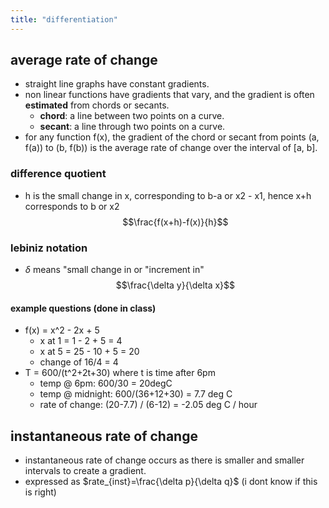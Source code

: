 ```yaml
---
title: "differentiation"
---
```


## average rate of change
- straight line graphs have constant gradients.
- non linear functions have gradients that vary, and the gradient is often **estimated** from chords or secants.
	- **chord**: a line between two points on a curve.
	- **secant**: a line through two points on a curve.
- for any function f(x), the gradient of the chord or secant from points (a, f(a)) to (b, f(b)) is the average rate of change over the interval of [a, b].
### difference quotient
- h is the small change in x, corresponding to b-a or x2 - x1, hence x+h corresponds to b or x2 $$\frac{f(x+h)-f(x)}{h}$$
### lebiniz notation
- $\delta$ means "small change in or "increment in"$$\frac{\delta y}{\delta x}$$
#### example questions (done in class)
- f(x) = x^2 - 2x + 5
	- x at 1 = 1 - 2 + 5 = 4
	- x at 5 = 25 - 10 + 5 = 20
	- change of 16/4 = 4
- T = 600/(t^2+2t+30) where t is time after 6pm
	- temp @ 6pm: 600/30 = 20degC
	- temp @ midnight: 600/(36+12+30) = 7.7 deg C
	- rate of change: (20-7.7) / (6-12) = -2.05 deg C / hour

## instantaneous rate of change
- instantaneous rate of change occurs as there is smaller and smaller intervals to create a gradient.
- expressed as $rate_{inst}=\frac{\delta p}{\delta q}$ (i dont know if this is right)